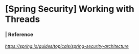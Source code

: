 # [Spring Security] Working with Threads 



### | Reference

###### https://spring.io/guides/topicals/spring-security-architecture